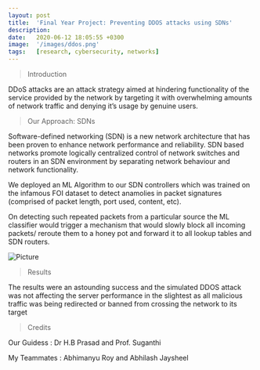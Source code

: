 ```yaml
---
layout: post
title:  'Final Year Project: Preventing DDOS attacks using SDNs'
description:
date:   2020-06-12 18:05:55 +0300
image:  '/images/ddos.png'
tags:   [research, cybersecurity, networks]
---
```

> Introduction

DDoS attacks are an attack strategy aimed at hindering functionality of the service provided by the network by targeting it with overwhelming amounts of network traffic and denying it’s usage by genuine users.

> Our Approach: SDNs

Software-defined networking (SDN) is a new network architecture that has been proven to enhance network performance and reliability. 
SDN based networks promote logically centralized control of network switches and routers in an SDN environment by separating network behaviour and network functionality.

We deployed an ML Algorithm to our SDN controllers which was trained on the infamous FOI dataset to detect anamolies in packet signatures (comprised of packet length, port used, content, etc). 

On detecting such repeated packets from a particular source the ML classifier would trigger a mechanism that would slowly block all incoming packets/ reroute them to a honey pot and forward it to all lookup tables and SDN routers.

![Picture]({{site.baseurl}}/images/sdn.png)

> Results

The results were an astounding success and the simulated DDOS attack was not affecting the server performance in the slightest as all malicious traffic was being redirected or banned from crossing the network to its target

> Credits

Our Guidess : Dr H.B Prasad and Prof. Suganthi

My Teammates : Abhimanyu Roy and Abhilash Jaysheel


